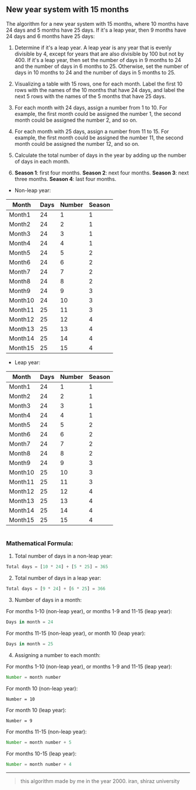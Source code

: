 ## New year system with 15 months
The algorithm for a new year system with 15 months, where 10 months have 24 days and 5 months have 25 days. If it's a leap year, then 9 months have 24 days and 6 months have 25 days:

1. Determine if it's a leap year. A leap year is any year that is evenly divisible by 4, except for years that are also divisible by 100 but not by 400. If it's a leap year, then set the number of days in 9 months to 24 and the number of days in 6 months to 25. Otherwise, set the number of days in 10 months to 24 and the number of days in 5 months to 25.

2. Visualizing a table with 15 rows, one for each month. Label the first 10 rows with the names of the 10 months that have 24 days, and label the next 5 rows with the names of the 5 months that have 25 days.

3. For each month with 24 days, assign a number from 1 to 10. For example, the first month could be assigned the number 1, the second month could be assigned the number 2, and so on.

4. For each month with 25 days, assign a number from 11 to 15. For example, the first month could be assigned the number 11, the second month could be assigned the number 12, and so on.

5. Calculate the total number of days in the year by adding up the number of days in each month.

6. **Season 1**: first four months. **Season 2**: next four months. **Season 3**: next three months. **Season 4**: last four months.

- Non-leap year:

| Month | Days | Number | Season |
|-------|------|--------|--------|
| Month1| 24   | 1      | 1      |
| Month2| 24   | 2      | 1      |
| Month3| 24   | 3      | 1      |
| Month4| 24   | 4      | 1      |
| Month5| 24   | 5      | 2      |
| Month6| 24   | 6      | 2      |
| Month7| 24   | 7      | 2      |
| Month8| 24   | 8      | 2      |
| Month9| 24   | 9      | 3      |
| Month10| 24  | 10     | 3      |
| Month11| 25  | 11     | 3      |
| Month12| 25  | 12     | 4      |
| Month13| 25  | 13     | 4      |
| Month14| 25  | 14     | 4      |
| Month15| 25  | 15     | 4      |

- Leap year:

| Month | Days | Number | Season |
|-------|------|--------|--------|
| Month1| 24   | 1      | 1      |
| Month2| 24   | 2      | 1      |
| Month3| 24   | 3      | 1      |
| Month4| 24   | 4      | 1      |
| Month5| 24   | 5      | 2      |
| Month6| 24   | 6      | 2      |
| Month7| 24   | 7      | 2      |
| Month8| 24   | 8      | 2      |
| Month9| 24   | 9      | 3      |
| Month10| 25  | 10     | 3      |
| Month11| 25  | 11     | 3      |
| Month12| 25  | 12     | 4      |
| Month13| 25  | 13     | 4      |
| Month14| 25  | 14     | 4      |
| Month15| 25  | 15     | 4      |

#

### Mathematical Formula:

1. Total number of days in a non-leap year:

```js
Total days = [10 * 24] + [5 * 25] = 365
```

2. Total number of days in a leap year:

```js
Total days = [9 * 24] + [6 * 25] = 366
```

3. Number of days in a month:

For months 1-10 (non-leap year), or months 1-9 and 11-15 (leap year):

```js
Days in month = 24
```

For months 11-15 (non-leap year), or month 10 (leap year):

```js
Days in month = 25
```

4. Assigning a number to each month:

For months 1-10 (non-leap year), or months 1-9 and 11-15 (leap year):

```js
Number = month number
```

For month 10 (non-leap year):

`Number = 10`

For month 10 (leap year):

`Number = 9`

For months 11-15 (non-leap year):

```js
Number = month number + 5
```

For months 10-15 (leap year):

```js
Number = month number + 4
```

---

> this algorithm made by me in the year 2000. iran, shiraz university
